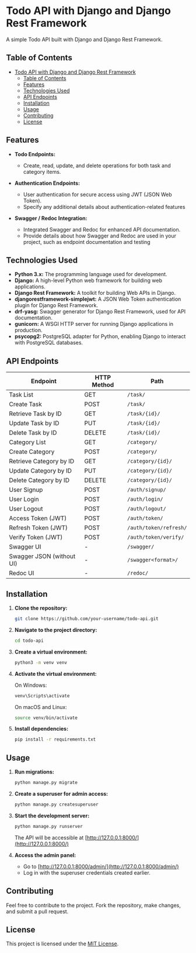 # Todo API with Django and Django Rest Framework

A simple Todo API built with Django and Django Rest Framework.

## Table of Contents

- [Todo API with Django and Django Rest Framework](#todo-api-with-django-and-django-rest-framework)
  - [Table of Contents](#table-of-contents)
  - [Features](#features)
  - [Technologies Used](#technologies-used)
  - [API Endpoints](#api-endpoints)
  - [Installation](#installation)
  - [Usage](#usage)
  - [Contributing](#contributing)
  - [License](#license)

## Features


- **Todo Endpoints:**
  - Create, read, update, and delete operations for both task and category items.

- **Authentication Endpoints:**
  - User authentication for secure access using JWT (JSON Web Token).
  - Specify any additional details about authentication-related features

- **Swagger / Redoc Integration:**
  - Integrated Swagger and Redoc for enhanced API documentation.
  - Provide details about how Swagger and Redoc are used in your project, such as endpoint documentation and testing

## Technologies Used

- **Python 3.x:** The programming language used for development.
- **Django:** A high-level Python web framework for building web applications.
- **Django Rest Framework:** A toolkit for building Web APIs in Django.
- **djangorestframework-simplejwt:** A JSON Web Token authentication plugin for Django Rest Framework.
- **drf-yasg:** Swagger generator for Django Rest Framework, used for API documentation.
- **gunicorn:** A WSGI HTTP server for running Django applications in production.
- **psycopg2:** PostgreSQL adapter for Python, enabling Django to interact with PostgreSQL databases.



## API Endpoints


| Endpoint                    | HTTP Method | Path                         |
|-----------------------------|-------------|------------------------------|
| Task List                   | GET         | `/task/`                |
| Create Task                 | POST        | `/task/`                |
| Retrieve Task by ID         | GET         | `/task/{id}/`           |
| Update Task by ID           | PUT         | `/task/{id}/`           |
| Delete Task by ID           | DELETE      | `/task/{id}/`           |
| Category List               | GET         | `/category/`           |
| Create Category             | POST        | `/category/`           |
| Retrieve Category by ID     | GET         | `/category/{id}/`      |
| Update Category by ID       | PUT         | `/category/{id}/`           |
| Delete Category by ID       | DELETE      | `/category/{id}/`           |
| User Signup                 | POST        | `/auth/signup/`          |
| User Login                  | POST        | `/auth/login/`           |
| User Logout                 | POST        | `/auth/logout/`          |
| Access Token (JWT)          | POST        | `/auth/token/`           |
| Refresh Token (JWT)         | POST        | `/auth/token/refresh/`   |
| Verify Token (JWT)          | POST        | `/auth/token/verify/`    |
| Swagger UI                  | -           | `/swagger/`                  |
| Swagger JSON (without UI)   | -           | `/swagger<format>/`          |
| Redoc UI                    | -           | `/redoc/`                    |



## Installation

1. **Clone the repository:**

   ```bash
   git clone https://github.com/your-username/todo-api.git
   ```

2. **Navigate to the project directory:**

   ```bash
   cd todo-api
   ```

3. **Create a virtual environment:**

   ```bash
   python3 -m venv venv
   ```

4. **Activate the virtual environment:**

   On Windows:

   ```bash
   venv\Scripts\activate
   ```

   On macOS and Linux:

   ```bash
   source venv/bin/activate
   ```

5. **Install dependencies:**

   ```bash
   pip install -r requirements.txt
   ```

## Usage

1. **Run migrations:**

   ```bash
   python manage.py migrate
   ```

2. **Create a superuser for admin access:**

   ```bash
   python manage.py createsuperuser
   ```

3. **Start the development server:**

   ```bash
   python manage.py runserver
   ```

   The API will be accessible at [http://127.0.0.1:8000/](http://127.0.0.1:8000/)

4. **Access the admin panel:**

   - Go to [http://127.0.0.1:8000/admin/](http://127.0.0.1:8000/admin/)
   - Log in with the superuser credentials created earlier.

## Contributing

Feel free to contribute to the project. Fork the repository, make changes, and submit a pull request.

## License

This project is licensed under the [MIT License](LICENSE).


